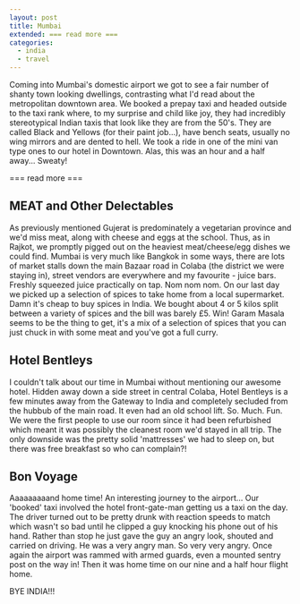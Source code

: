 ```yaml
---
layout: post
title: Mumbai
extended: === read more ===
categories:
  - india
  - travel
---
```


Coming into Mumbai's domestic airport we got to see a fair number of shanty town looking dwellings, contrasting what I'd read about the metropolitan downtown area. We booked a prepay taxi and headed outside to the taxi rank where, to my surprise and child like joy, they had incredibly stereotypical Indian taxis that look like they are from the 50's. They are called Black and Yellows (for their paint job...), have bench seats, usually no wing mirrors and are dented to hell. We took a ride in one of the mini van type ones to our hotel in Downtown. Alas, this was an hour and a half away... Sweaty!

=== read more ===

## MEAT and Other Delectables
As previously mentioned Gujerat is predominately a vegetarian province and we'd miss meat, along with cheese and eggs at the school. Thus, as in Rajkot, we promptly pigged out on the heaviest meat/cheese/egg dishes we could find. Mumbai is very much like Bangkok in some ways, there are lots of market stalls down the main Bazaar road in Colaba (the district we were staying in), street vendors are everywhere and my favourite - juice bars. Freshly squeezed juice practically on tap. Nom nom nom. On our last day we picked up a selection of spices to take home from a local supermarket. Damn it's cheap to buy spices in India. We bought about 4 or 5 kilos split between a variety of spices and the bill was barely £5. Win! Garam Masala seems to be the thing to get, it's a mix of a selection of spices that you can just chuck in with some meat and you've got a full curry.

## Hotel Bentleys
I couldn't talk about our time in Mumbai without mentioning our awesome hotel. Hidden away down a side street in central Colaba, Hotel Bentleys is a few minutes away from the Gateway to India and completely secluded from the hubbub of the main road. It even had an old school lift. So. Much. Fun. We were the first people to use our room since it had been refurbished which meant it was possibly the cleanest room we'd stayed in all trip. The only downside was the pretty solid 'mattresses' we had to sleep on, but there was free breakfast so who can complain?!

## Bon Voyage
Aaaaaaaaand home time! An interesting journey to the airport... Our 'booked' taxi involved the hotel front-gate-man getting us a taxi on the day. The driver turned out to be pretty drunk with reaction speeds to match which wasn't so bad until he clipped a guy knocking his phone out of his hand. Rather than stop he just gave the guy an angry look, shouted and carried on driving. He was a very angry man. So very very angry. Once again the airport was rammed with armed guards, even a mounted sentry post on the way in! Then it was home time on our nine and a half hour flight home.

BYE INDIA!!!